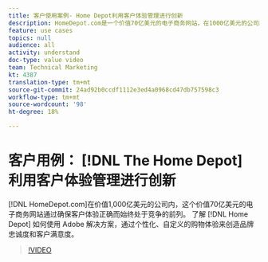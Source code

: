 ```yaml
---
title: 客户使用案例- Home Depot利用客户体验管理进行创新
description: HomeDepot.com是一个价值70亿美元的电子商务网站，在1000亿美元的公司内，它通过确保客户体验的正确性，在竞争中处于领先地位。 了解Home Depot如何使用Adobe解决方案通过个性化、自定义的购物体验创造品牌忠诚度和客户满意度。
feature: use cases
topics: null
audience: all
activity: understand
doc-type: value video
team: Technical Marketing
kt: 4387
translation-type: tm+mt
source-git-commit: 24ad92b0ccdf1112e3ed4a0968cd47db757598c3
workflow-type: tm+mt
source-wordcount: '98'
ht-degree: 18%

---
```



# 客户用例： [!DNL The Home Depot] 利用客户体验管理进行创新

[!DNL HomeDepot.com]在价值1,000亿美元的公司内，这个价值70亿美元的电子商务网站通过确保客户体验正确而始终处于竞争的前列。 了解 [!DNL Home Depot] 如何使用 Adobe 解决方案，通过个性化、自定义的购物体验来创造品牌忠诚度和客户满意度。

>[!VIDEO](https://video.tv.adobe.com/v/31506/?quality=12)
